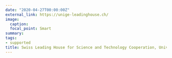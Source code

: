 ```yaml
---
date: "2020-04-27T00:00:00Z"
external_link: https://unige-leadinghouse.ch/
image:
  caption: 
  focal_point: Smart
summary: 
tags:
- supported
title: Swiss Leading House for Science and Technology Cooperation, University of Geneva
---
```

